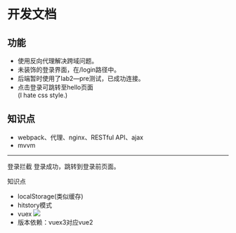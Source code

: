 # 开发文档
## 功能
- 使用反向代理解决跨域问题。
- 未装饰的登录界面，在/login路径中。
- 后端暂时使用了lab2—pre测试，已成功连接。
- 点击登录可跳转至hello页面  
(I hate css style.)

## 知识点
- webpack、代理、nginx、RESTful API、ajax
- mvvm

----
登录拦截
登录成功，跳转到登录前页面。


知识点
- localStorage(类似缓存)
- hitstory模式
- vuex
![](https://v3.vuex.vuejs.org/vuex.png)
- 版本依赖：vuex3对应vue2

